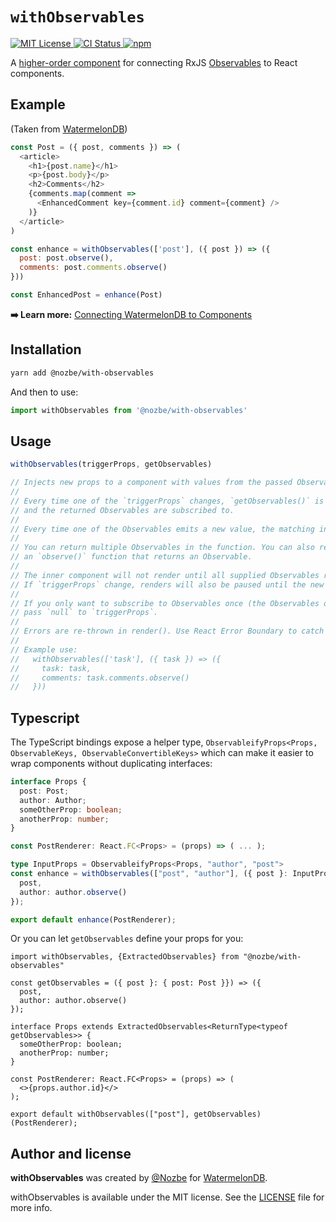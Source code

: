 # `withObservables`

  <a href="https://opensource.org/licenses/MIT">
    <img src="https://img.shields.io/badge/License-MIT-blue.svg" alt="MIT License">
  </a>

  <a href="https://travis-ci.com/Nozbe/withObservables">
    <img src="https://api.travis-ci.com/Nozbe/withObservables.svg?branch=master" alt="CI Status">
  </a>

  <a href="https://www.npmjs.com/package/@nozbe/with-observables">
    <img src="https://img.shields.io/npm/v/@nozbe/with-observables.svg" alt="npm">
  </a>

A [higher-order component](https://reactjs.org/docs/higher-order-components.html) for connecting RxJS [Observables](https://github.com/ReactiveX/rxjs) to React components.

## Example

(Taken from [WatermelonDB](https://github.com/Nozbe/WatermelonDB/))

```js
const Post = ({ post, comments }) => (
  <article>
    <h1>{post.name}</h1>
    <p>{post.body}</p>
    <h2>Comments</h2>
    {comments.map(comment =>
      <EnhancedComment key={comment.id} comment={comment} />
    )}
  </article>
)

const enhance = withObservables(['post'], ({ post }) => ({
  post: post.observe(),
  comments: post.comments.observe()
}))

const EnhancedPost = enhance(Post)
```

**➡️ Learn more:** [Connecting WatermelonDB to Components](https://nozbe.github.io/WatermelonDB/Components.html)

## Installation

```bash
yarn add @nozbe/with-observables
```

And then to use:

```js
import withObservables from '@nozbe/with-observables'
```

## Usage

```js
withObservables(triggerProps, getObservables)

// Injects new props to a component with values from the passed Observables
//
// Every time one of the `triggerProps` changes, `getObservables()` is called
// and the returned Observables are subscribed to.
//
// Every time one of the Observables emits a new value, the matching inner prop is updated.
//
// You can return multiple Observables in the function. You can also return arbitrary objects that have
// an `observe()` function that returns an Observable.
//
// The inner component will not render until all supplied Observables return their first values.
// If `triggerProps` change, renders will also be paused until the new Observables emit first values.
//
// If you only want to subscribe to Observables once (the Observables don't depend on outer props),
// pass `null` to `triggerProps`.
//
// Errors are re-thrown in render(). Use React Error Boundary to catch them.
//
// Example use:
//   withObservables(['task'], ({ task }) => ({
//     task: task,
//     comments: task.comments.observe()
//   }))
```

## Typescript

The TypeScript bindings expose a helper type, `ObservableifyProps<Props, ObservableKeys, ObservableConvertibleKeys>` which can make it easier to wrap components without duplicating interfaces:
```ts
interface Props {
  post: Post;
  author: Author;
  someOtherProp: boolean;
  anotherProp: number;
}

const PostRenderer: React.FC<Props> = (props) => ( ... );

type InputProps = ObservableifyProps<Props, "author", "post">
const enhance = withObservables(["post", "author"], ({ post }: InputProps) => ({
  post,
  author: author.observe()
});

export default enhance(PostRenderer);
```

Or you can let `getObservables` define your props for you:
```tsx
import withObservables, {ExtractedObservables} from "@nozbe/with-observables"

const getObservables = ({ post }: { post: Post }}) => ({
  post,
  author: author.observe()
});

interface Props extends ExtractedObservables<ReturnType<typeof getObservables>> {
  someOtherProp: boolean;
  anotherProp: number;
}

const PostRenderer: React.FC<Props> = (props) => (
  <>{props.author.id}</>
);

export default withObservables(["post"], getObservables)(PostRenderer);
```

## Author and license

**withObservables** was created by [@Nozbe](https://github.com/Nozbe) for [WatermelonDB](https://github.com/Nozbe/WatermelonDB).

withObservables is available under the MIT license. See the [LICENSE](./LICENSE) file for more info.
